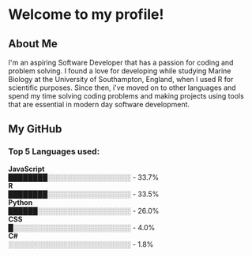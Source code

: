 # Welcome to my profile!
## About Me
I'm an aspiring Software Developer that has a passion for coding and problem solving. I found a love for developing while studying Marine Biology at the University 
of Southampton, England, when I used R for scientific purposes. Since then, i've moved on to other languages and spend my time solving coding problems and making projects using tools
that are essential in modern day software development.<br>
## My GitHub
<!--START_SECTION:languages-->
### Top 5 Languages used:<br>
**JavaScript**<br>
████████░░░░░░░░░░░░░░░░░ - 33.7%<br>
**R**<br>
████████░░░░░░░░░░░░░░░░░ - 33.5%<br>
**Python**<br>
██████░░░░░░░░░░░░░░░░░░░ - 26.0%<br>
**CSS**<br>
█░░░░░░░░░░░░░░░░░░░░░░░░ - 4.0%<br>
**C#**<br>
░░░░░░░░░░░░░░░░░░░░░░░░░ - 1.8%<br>

<!--END_SECTION:languages-->


<!--

Here are some ideas to get you started:

- 🔭 I’m currently working on ...
- 🌱 I’m currently learning ...
- 👯 I’m looking to collaborate on ...
- 🤔 I’m looking for help with ...
- 💬 Ask me about ...
- 📫 How to reach me: ...
- 😄 Pronouns: ...
- ⚡ Fun fact: ...
-->
